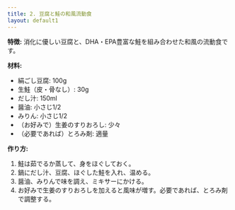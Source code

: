 ```yaml
---
title: 2. 豆腐と鮭の和風流動食
layout: default1
---
```

**特徴:** 消化に優しい豆腐と、DHA・EPA豊富な鮭を組み合わせた和風の流動食です。

**材料:**

* 絹ごし豆腐: 100g
* 生鮭（皮・骨なし）: 30g
* だし汁: 150ml
* 醤油: 小さじ1/2
* みりん: 小さじ1/2
* （お好みで）生姜のすりおろし: 少々
* （必要であれば）とろみ剤: 適量

**作り方:**

1.  鮭は茹でるか蒸して、身をほぐしておく。
2.  鍋にだし汁、豆腐、ほぐした鮭を入れ、温める。
3.  醤油、みりんで味を調え、ミキサーにかける。
4.  お好みで生姜のすりおろしを加えると風味が増す。必要であれば、とろみ剤で調整する。

